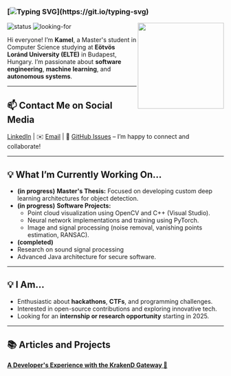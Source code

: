 ### [![Typing SVG](https://readme-typing-svg.herokuapp.com?font=Architects+Daughter&color=7AF79A&size=30&lines=Hello!+I'm+Kamel!)](https://git.io/typing-svg)

<img align='right' src='https://media.giphy.com/media/qgQUggAC3Pfv687qPC/giphy.gif' width='200'>

![status](https://img.shields.io/badge/student-8A2BE2) ![looking-for](https://img.shields.io/badge/internships-research%20opportunities-blue)

Hi everyone! I’m **Kamel**, a Master's student in Computer Science studying at **Eötvös Loránd University (ELTE)** in Budapest, Hungary. I’m passionate about **software engineering**, **machine learning**, and **autonomous systems**.

---

## 📫 Contact Me on Social Media

[LinkedIn][0] | ✉️ [Email][1] | 💬 [GitHub Issues][2] – I’m happy to connect and collaborate!

---

## 💡 What I’m Currently Working On...
- **(in progress)** **Master's Thesis:** Focused on developing custom deep learning architectures for object detection.  
- **(in progress)** **Software Projects:**  
  - Point cloud visualization using OpenCV and C++ (Visual Studio).  
  - Neural network implementations and training using PyTorch.  
  - Image and signal processing (noise removal, vanishing points estimation, RANSAC).  
- **(completed)**
- Research on sound signal processing
- Advanced Java architecture for secure software.  

---

## 💡 I Am...
- Enthusiastic about **hackathons**, **CTFs**, and programming challenges.  
- Interested in open-source contributions and exploring innovative tech.  
- Looking for an **internship or research opportunity** starting in 2025.  

---

## 📚 Articles and Projects

**[A Developer's Experience with the KrakenD Gateway 📖][3]**

[0]: https://www.linkedin.com/in/kamel-htira-742204205/
[1]: mailto:kamel2htira@gmail.com
[2]: https://github.com/your-github-profile/issues
[3]: https://www.linkedin.com/pulse/developers-experience-krakend-gateway-kamel-htira-0ywqf/?trackingId=xfBzNXvnRIKrdvpPr27ATA%3D%3D
